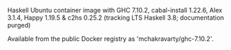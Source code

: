 Haskell Ubuntu container image with GHC 7.10.2, cabal-install 1.22.6, Alex 3.1.4, Happy 1.19.5 & c2hs 0.25.2
(tracking LTS Haskell 3.8; documentation purged)

Available from the public Docker registry as 'mchakravarty/ghc-7.10.2'.
